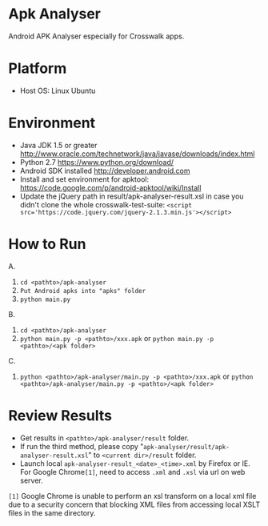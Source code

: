 # Apk Analyser
Android APK Analyser especially for Crosswalk apps.

# Platform
* Host OS: Linux Ubuntu

# Environment
* Java JDK 1.5 or greater http://www.oracle.com/technetwork/java/javase/downloads/index.html
* Python 2.7 https://www.python.org/download/
* Android SDK installed http://developer.android.com
* Install and set environment for apktool: https://code.google.com/p/android-apktool/wiki/Install
* Update the jQuery path in result/apk-analyser-result.xsl in case you didn't clone the whole crosswalk-test-suite: `<script src='https://code.jquery.com/jquery-2.1.3.min.js'></script>`

# How to Run
A.
  1. `cd <pathto>/apk-analyser`
  2. `Put Android apks into "apks" folder`
  3. `python main.py`

B.
  1. `cd <pathto>/apk-analyser`
  2. `python main.py -p <pathto>/xxx.apk` or `python main.py -p <pathto>/<apk folder>`
	
C.
  1. `python <pathto>/apk-analyser/main.py -p <pathto>/xxx.apk` or `python <pathto>/apk-analyser/main.py -p <pathto>/<apk folder>`
	
# Review Results
* Get results in `<pathto>/apk-analyser/result` folder.
* If run the third method, please copy "`apk-analyser/result/apk-analyser-result.xsl`" to `<current dir>/result` folder.
* Launch local `apk-analyser-result_<date>_<time>.xml` by Firefox or IE. For Google Chrome`[1]`, need to access `.xml` and `.xsl` via url on web server.

`[1]` Google Chrome is unable to perform an xsl transform on a local xml file due to a security concern that blocking XML files from accessing local XSLT files in the same directory.